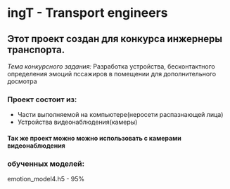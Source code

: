 # ingT - Transport engineers
## Этот проект создан для конкурса инжернеры транспорта. 
<i>Тема конкурсного задания:</i> Разработка устройства, бесконтактного определения эмоций пссажиров в помещении для дополнительного досмотра
### Проект состоит из:
  * Части выполняемой на компьютере(неросети распазнающей лица)
  * Устройства видеонаблюдения(камеры)
#### Так же проект можно можно использовать с камерами видеонаблюдения

### обученных моделей:
emotion_model4.h5 - 95%
